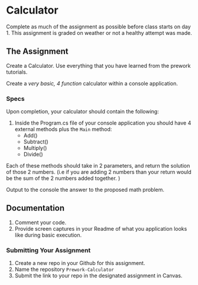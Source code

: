 # Calculator 

Complete as much of the assignment as possible before class starts on day 1. 
This assignment is graded on weather or not a healthy attempt was made.

## The Assignment
Create a Calculator. Use everything that you have learned from the prework tutorials. 

Create a *very basic, 4 function* calculator within a console application. 

### Specs
Upon completion, your calculator should contain the following:
1. Inside the Program.cs file of your console application you should have 4 external methods plus the `Main` method:
	- Add()
	- Subtract()
	- Multiply()
	- Divide()

Each of these methods should take in 2 parameters, and return the solution of those 2 numbers. (i.e if you are adding
2 numbers than your return would be the sum of the 2 numbers added together. )

Output to the console the answer to the proposed math problem. 

## Documentation
1. Comment your code. 
2. Provide screen captures in your Readme of what you application looks like during basic execution.

### Submitting Your Assignment
1. Create a new repo in your Github for this assignment.
2. Name the repository `Prework-Calculator`
2. Submit the link to your repo in the designated assignment in Canvas.  